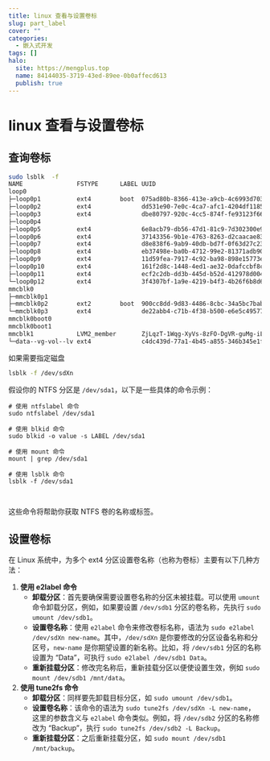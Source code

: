 ```yaml
---
title: linux 查看与设置卷标
slug: part_label
cover: ""
categories:
  - 嵌入式开发
tags: []
halo:
  site: https://mengplus.top
  name: 84144035-3719-43ed-89ee-0b0affecd613
  publish: true
---
```

# linux 查看与设置卷标



## 查询卷标

```bash
sudo lsblk  -f
NAME               FSTYPE      LABEL UUID                                   FSAVAIL FSUSE% MOUNTPOINT
loop0
├─loop0p1          ext4        boot  075ad80b-8366-413e-a9cb-4c6993d703de
├─loop0p2          ext4              dd531e90-7e0c-4ca7-afc1-4204df1185ee
├─loop0p3          ext4              dbe80797-920c-4cc5-874f-fe93123f66d8
├─loop0p4
├─loop0p5          ext4              6e8acb79-db56-47d1-81c9-7d302300e97b
├─loop0p6          ext4              37143356-9b1e-4763-8263-d2caacae8375
├─loop0p7          ext4              d8e838f6-9ab9-40db-bd7f-0f63d27c233c
├─loop0p8          ext4              eb37498e-ba0b-4712-99e2-81371adb90fc
├─loop0p9          ext4              11d59fea-7917-4c92-ba98-898e15773ea6
├─loop0p10         ext4              161f2d8c-1448-4ed1-ae32-0dafccbf8cb5
├─loop0p11         ext4              ecf2c2db-dd3b-445d-b52d-412978d00488
└─loop0p12         ext4              3f4307bf-1a9e-4219-b4f3-4b26f6b8d672
mmcblk0
├─mmcblk0p1
├─mmcblk0p2        ext2        boot  900cc8dd-9d83-4486-8cbc-34a5bc7bab1f     58.2M    48% /boot
└─mmcblk0p3        ext4              de22abb4-c71b-4f38-b500-e6e5c49577f7      1.5G    74% /
mmcblk0boot0
mmcblk0boot1
mmcblk1            LVM2_member       ZjLqzT-1Wqg-XyVs-8zFO-DgVR-guMg-iLqe99
└─data--vg-vol--lv ext4              c4dc439d-77a1-4b45-a855-346b345e1fcc     11.8G    19% /mnt/b

```

如果需要指定磁盘

```bash
lsblk -f /dev/sdXn
```

假设你的 NTFS 分区是 `/dev/sda1`，以下是一些具体的命令示例：

```
# 使用 ntfslabel 命令
sudo ntfslabel /dev/sda1

# 使用 blkid 命令
sudo blkid -o value -s LABEL /dev/sda1

# 使用 mount 命令
mount | grep /dev/sda1

# 使用 lsblk 命令
lsblk -f /dev/sda1

    
```

这些命令将帮助你获取 NTFS 卷的名称或标签。

## 设置卷标

在 Linux 系统中，为多个 ext4 分区设置卷名称（也称为卷标）主要有以下几种方法：

1. **使用 e2label 命令**
   - **卸载分区**：首先要确保需要设置卷名称的分区未被挂载。可以使用 `umount` 命令卸载分区，例如，如果要设置 `/dev/sdb1` 分区的卷名称，先执行 `sudo umount /dev/sdb1`。
   - **设置卷名称**：使用 `e2label` 命令来修改卷标名称，语法为 `sudo e2label /dev/sdXn new-name`。其中，`/dev/sdXn` 是你要修改的分区设备名称和分区号，`new-name` 是你期望设置的新名称。比如，将 `/dev/sdb1` 分区的名称设置为 “Data”，可执行 `sudo e2label /dev/sdb1 Data`。
   - **重新挂载分区**：修改完名称后，重新挂载分区以便使设置生效，例如 `sudo mount /dev/sdb1 /mnt/data`。
2. **使用 tune2fs 命令**
   - **卸载分区**：同样要先卸载目标分区，如 `sudo umount /dev/sdb1`。
   - **设置卷名称**：该命令的语法为 `sudo tune2fs /dev/sdXn -L new-name`，这里的参数含义与 `e2label` 命令类似。例如，将 `/dev/sdb2` 分区的名称修改为 “Backup”，执行 `sudo tune2fs /dev/sdb2 -L Backup`。
   - **重新挂载分区**：之后重新挂载分区，如 `sudo mount /dev/sdb1 /mnt/backup`。